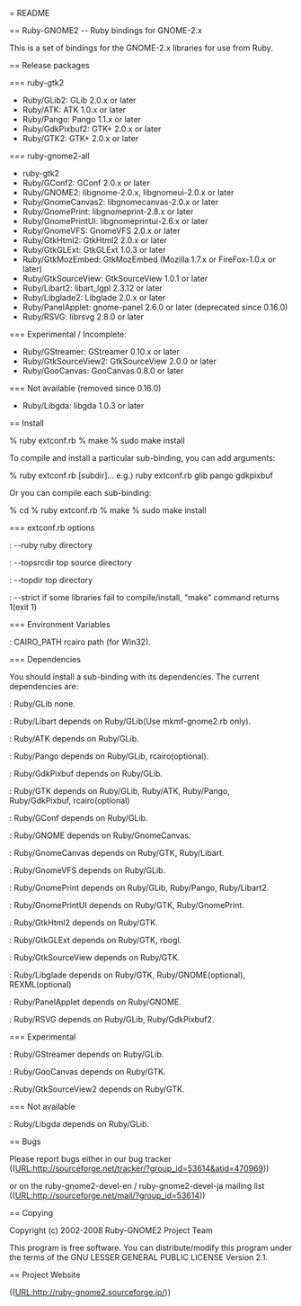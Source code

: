 

= README

== Ruby-GNOME2 -- Ruby bindings for GNOME-2.x

This is a set of bindings for the GNOME-2.x libraries for use from Ruby.

== Release packages

=== ruby-gtk2

  * Ruby/GLib2:           GLib 2.0.x or later
  * Ruby/ATK:             ATK 1.0.x or later
  * Ruby/Pango:           Pango 1.1.x or later
  * Ruby/GdkPixbuf2:      GTK+ 2.0.x or later
  * Ruby/GTK2:            GTK+ 2.0.x or later

=== ruby-gnome2-all

  * ruby-gtk2
  * Ruby/GConf2:          GConf 2.0.x or later
  * Ruby/GNOME2:          libgnome-2.0.x, libgnomeui-2.0.x or later
  * Ruby/GnomeCanvas2:    libgnomecanvas-2.0.x or later
  * Ruby/GnomePrint:      libgnomeprint-2.8.x or later
  * Ruby/GnomePrintUI:    libgnomeprintui-2.6.x or later
  * Ruby/GnomeVFS:        GnomeVFS 2.0.x or later
  * Ruby/GtkHtml2:        GtkHtml2 2.0.x or later
  * Ruby/GtkGLExt:        GtkGLExt 1.0.3 or later
  * Ruby/GtkMozEmbed:     GtkMozEmbed (Mozilla 1.7.x or FireFox-1.0.x or later)
  * Ruby/GtkSourceView:   GtkSourceView 1.0.1 or later
  * Ruby/Libart2:         libart_lgpl 2.3.12 or later
  * Ruby/Libglade2:       Libglade 2.0.x or later
  * Ruby/PanelApplet:     gnome-panel 2.6.0 or later (deprecated since 0.16.0)
  * Ruby/RSVG:            librsvg 2.8.0 or later

=== Experimental / Incomplete:

  * Ruby/GStreamer:       GStreamer 0.10.x or later
  * Ruby/GtkSourceView2:  GtkSourceView 2.0.0 or later
  * Ruby/GooCanvas:       GooCanvas 0.8.0 or later

=== Not available (removed since 0.16.0)

  * Ruby/Libgda:          libgda 1.0.3 or later

== Install

  % ruby extconf.rb
  % make
  % sudo make install

To compile and install a particular sub-binding, you can add arguments:

  % ruby extconf.rb [subdir]...
    e.g.) ruby extconf.rb glib pango gdkpixbuf

Or you can compile each sub-binding:

  % cd <each sub-directory>
  % ruby extconf.rb
  % make
  % sudo make install

=== extconf.rb options

: --ruby
   ruby directory

: --topsrcdir
   top source directory

: --topdir
    top directory

: --strict
    if some libraries fail to compile/install, "make"
    command returns 1(exit 1)

=== Environment Variables

: CAIRO_PATH
    rcairo path (for Win32).

=== Dependencies

You should install a sub-binding with its dependencies.  The
current dependencies are:

: Ruby/GLib
   none.

: Ruby/Libart
   depends on Ruby/GLib(Use mkmf-gnome2.rb only).

: Ruby/ATK
   depends on Ruby/GLib.

: Ruby/Pango
   depends on Ruby/GLib, rcairo(optional).

: Ruby/GdkPixbuf
   depends on Ruby/GLib.

: Ruby/GTK
   depends on Ruby/GLib, Ruby/ATK, Ruby/Pango,
   Ruby/GdkPixbuf, rcairo(optional)

: Ruby/GConf
   depends on Ruby/GLib.

: Ruby/GNOME
   depends on Ruby/GnomeCanvas.

: Ruby/GnomeCanvas
   depends on Ruby/GTK, Ruby/Libart.

: Ruby/GnomeVFS
   depends on Ruby/GLib.

: Ruby/GnomePrint
   depends on Ruby/GLib, Ruby/Pango, Ruby/Libart2.

: Ruby/GnomePrintUI
   depends on Ruby/GTK, Ruby/GnomePrint.

: Ruby/GtkHtml2
   depends on Ruby/GTK.

: Ruby/GtkGLExt
   depends on Ruby/GTK, rbogl.

: Ruby/GtkSourceView
   depends on Ruby/GTK.

: Ruby/Libglade
   depends on Ruby/GTK, Ruby/GNOME(optional), REXML(optional)

: Ruby/PanelApplet
   depends on Ruby/GNOME.

: Ruby/RSVG
   depends on Ruby/GLib, Ruby/GdkPixbuf2.

=== Experimental

: Ruby/GStreamer
   depends on Ruby/GLib.

: Ruby/GooCanvas
   depends on Ruby/GTK.

: Ruby/GtkSourceView2
   depends on Ruby/GTK.

=== Not available

: Ruby/Libgda
   depends on Ruby/GLib.

== Bugs

Please report bugs either in our bug tracker
((<URL:http://sourceforge.net/tracker/?group_id=53614&atid=470969>))

or on the ruby-gnome2-devel-en / ruby-gnome2-devel-ja mailing list
((<URL:http://sourceforge.net/mail/?group_id=53614>))

== Copying

Copyright (c) 2002-2008 Ruby-GNOME2 Project Team

This program is free software.
You can distribute/modify this program under the terms of
the GNU LESSER GENERAL PUBLIC LICENSE Version 2.1.

== Project Website

((<URL:http://ruby-gnome2.sourceforge.jp/>))

